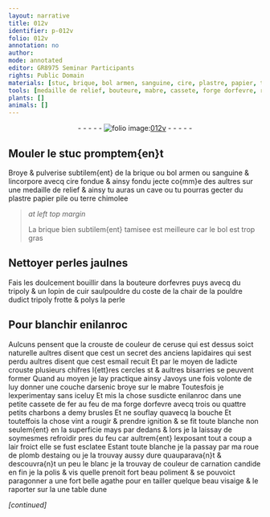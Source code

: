 ```yaml
---
layout: narrative
title: 012v
identifier: p-012v
folio: 012v
annotation: no
author:
mode: annotated
editor: GR8975 Seminar Participants
rights: Public Domain
materials: [stuc, brique, bol armen, sanguine, cire, plastre, papier, terre chimolee, bol, perles, tripoly, cuir, perle, enilanroc, ceruse, esmail, arsenic, mabre, fer, charbons, plomb, destaing, agathe]
tools: [medaille de relief, bouteure, mabre, cassete, forge dorfevre, roue de plomb]
plants: []
animals: []
---
```


<div class="folio" align="center">- - - - - <a href="http://gallica.bnf.fr/ark:/12148/btv1b10500001g/f30.image" target="_blank"><img src="https://cu-mkp.github.io/2017-workshop-edition/assets/photo-icon.png" alt="folio image: " style="display:inline-block; margin-bottom:-3px;"/>012v</a> - - - - - </div>    

## Mouler le <span class="m">stuc</span> promptem{en}t

 
Broye & pulverise subtilem{ent} de la <span class="m">brique</span> ou <span class="m">bol <span class="pl">armen</span></span> ou <span class="m">sanguine</span> & lincorpore avecq <span class="m">cire</span> fondue & ainsy fondu jecte co{mm}e des aultres sur une <span class="tl">medaille de relief</span> & ainsy tu auras un cave ou tu pourras gecter du <span class="m">plastre</span> <span class="m">papier</span> pile ou <span class="m">terre chimolee</span>
 
> *at left top margin*
> 
>   La <span class="m">brique</span> bien subtilem{ent} tamisee est meilleure car le <span class="m">bol</span> est trop gras
    

## Nettoyer <span class="m">perles</span> jaulnes

 
Fais les doulcement bouillir dans la <span class="tl">bouteure</span> d<span class="pro">orfevres</span> puys avecq du <span class="m">tripoly</span> & un lopin de <span class="m">cuir</span> saulpouldre du coste de la chair de la pouldre dudict <span class="m">tripoly</span> frotte & polys la <span class="m">perle</span>
    

## Pour blanchir <span class="m">enilanroc</span>

 
Aulcuns pensent que la crouste de couleur de <span class="m">ceruse</span> qui est dessus soict naturelle aultres disent que cest un secret des anciens <span class="pro">lapidaires</span> qui sest perdu aultres disent que cest <span class="m">esmail</span> recuit Et par le moyen de ladicte crouste plusieurs chifres l{ett}res cercles st & aultres bisarries se peuvent former Quand au moyen je lay practique ainsy Javoys une fois volonte de luy donner une couche d<span class="m">arsenic</span> broye sur le <span class="m"><span class="tl">mabre</span></span> Toutesfois je lexperimentay sans iceluy Et mis la chose susdicte <span class="m">enilanroc</span> dans une petite <span class="tl">cassete</span> de <span class="m">fer</span> au feu de ma <span class="tl">forge d<span class="pro">orfevre</span></span> avecq trois ou quattre petits <span class="m">charbons</span> a demy brusles Et ne souflay quavecq la bouche Et touteffois la chose vint a rougir & prendre ignition & se fit toute blanche non seulem{ent} en la superficie mays par dedans & lors je la laissay de soymesmes refroidir pres du feu car aultrem{ent} lexposant tout a coup a lair froict elle se fust esclatee Estant toute blanche je la passay par ma <span class="tl">roue de <span class="m">plomb</span></span> <span class="m">destaing</span> ou je la trouvay aussy dure quauparava{n}t & descouvra{n}t un peu le blanc je la trouvay de couleur de carnation candide en fin je la polis & vis quelle prenoit fort beau poliment & se pouvoict paragonner a une fort belle <span class="m">agathe</span> pour en tailler quelque beau visaige & le raporter sur la une table dune 
 
*[continued]*
 